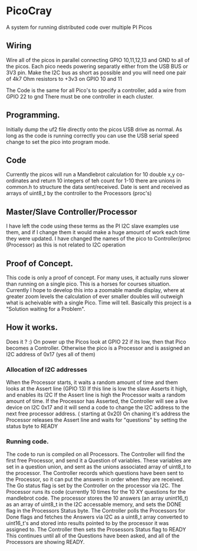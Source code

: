 # PicoCray
A system for running distributed code over multiple PI Picos 

## Wiring
Wire all of the picos in parallel connecting GPIO 10,11,12,13 and GND to all of the picos. 
Each pico needs powering separatly either from the USB BUS or 3V3 pin. 
Make the I2C bus as short as possible and you will need one pair of 4k7 Ohm resistors to +3v3 on GPIO 10 and 11

The Code is the same for all Pico's to specify a controller, add a wire from GPIO 22 to gnd 
There must be one controller in each cluster.

## Programming. 
Initially dump the uf2 file directly onto the picos USB drive as normal. 
As long as the code is running correctly you can use the USB serial speed change to set the pico into program mode. 

## Code
Currently the picos will run a Mandlebrot calculation for 10 double x,y co-ordinates and return 10 integers of teh count for 1-10
there are unions in common.h to structure the data sent/received. 
Date is sent and received as arrays of uint8_t by the controller to the Processors (proc's) 

## Master/Slave Controller/Processor
I have left the code using these terms as the PI I2C slave examples use them, and if I change them it would make a huge amount of work each time they were updated. 
I have changed the names of the pico to Controller/proc (Processor) as this is not related to I2C operation

## Proof of Concept. 
This code is only a proof of concept. For many uses, it actually runs slower than running on a single pico. This is a horses for courses situation. 
Currently I hope to develop this into a zoomable mandle display, where at greater zoom levels the calculation of ever smaller doubles will outweigh what is acheivable with a single Pico. Time will tell. 
Basically this project is a "Solution waiting for a Problem". 

## How it works.
Does it ? :) 
On power up the Picos look at GPIO 22 if its low, then that Pico becomes a Controller. Otherwise the pico is a Processor and is assigned an I2C address of 0x17 (yes all of them) 

### Allocation of I2C addresses
When the Processor starts, it waits a random amount of time and them looks at the Assert line (GPIO 13) 
If this line is low the slave Asserts it high, and enables its I2C
If the Assert line is high the Processor waits a random amount of time. 
If the Processor has Asserted, the Controller will see a live device on I2C 0x17 and it will send a code to change the I2C address to the next free processor address. ( starting at 0x20)
On chaning it's address the Processor releases the Assert line and waits for "questions" by setting the status byte to READY

### Running code. 
The code to run is compiled on all Processors. 
The Controller will find the first free Processor, and send it a Question of variables. These variables are set in a question union, and sent as the unions  associated array of uint8_t to the processor. The Controller records which questions have been sent to the Processor, so it can put the answers in order when they are received.
The Go status flag is set by the Controller on the processor via I2C.
The Processor runs its code (currently 10 times for the 10 XY questions for the mandlebrot code. The processor stores the 10 answers  (an array unint16_t) as an array of uint8_t in the I2C accessable memory, and sets the DONE flag in the Processors Status byte. 
The Controller polls the Processors for Done flags and fetches the Answers via I2C as a uint8_t array converted to uint16_t's and stored into results pointed to by the processor it was assigned to. The Controller then sets the Prosessors Status flag to READY
This continues until all of the Questions have been asked, and all of the Processors are showing READY. 
